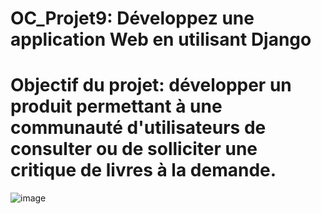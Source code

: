 # **OC_Projet9: Développez une application Web en utilisant Django**

# Objectif du projet: développer un produit permettant à une communauté d'utilisateurs de consulter ou de solliciter une critique de livres à la demande.

![image](https://user-images.githubusercontent.com/97900138/186416830-8842e671-e38f-4655-a75a-4a35a6796e80.png)

